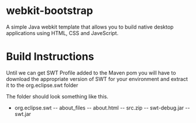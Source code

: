 webkit-bootstrap
================

A simple Java webkit template that allows you to build native desktop applications using HTML, CSS and JaveScript.

Build Instructions
================

Until we can get SWT Profile added to the Maven pom you will have to download the appropriate version of SWT for your 
environment and extract it to the org.eclipse.swt folder

The folder should look something like this.

- org.eclipse.swt
-- about_files
-- about.html
-- src.zip
-- swt-debug.jar
-- swt.jar
